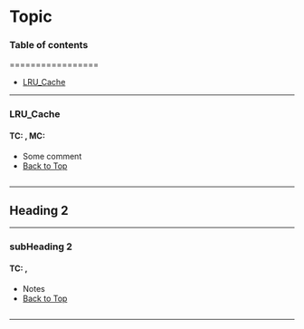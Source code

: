 # Topic
### Table of contents
=================
<!--ts-->
* [LRU_Cache](#LRU_Cache)
<!--te-->


---
### LRU_Cache
#### TC:  , MC:
- Some comment
- [Back to Top](#Table-of-contents)
```java

```
---


## Heading 2
---
### subHeading 2
#### TC:   ,
- Notes
- [Back to Top](#Table-of-contents)
```java

```
---

